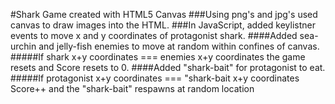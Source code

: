 #Shark Game created with HTML5 Canvas
###Using png's and jpg's used canvas to draw images into the HTML.
###In JavaScript, added keylistner events to move x and y coordinates of protagonist shark.
####Added sea-urchin and jelly-fish enemies to move at random within confines of canvas.
#####If shark x+y coordinates === enemies x+y coordinates the game resets and Score resets to 0.
####Added "shark-bait" for protagonist to eat. 
#####If protagonist x+y coordinates === "shark-bait x+y coordinates Score++ and the "shark-bait" respawns at random location
